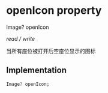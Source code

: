 


# openIcon property







Image? openIcon
  
_<span class="feature">read / write</span>_



<p>当所有座位被打开后空座位显示的图标</p>



## Implementation

```dart
Image? openIcon;
```







